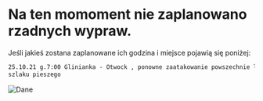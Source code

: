 # Na ten momoment nie zaplanowano rzadnych wypraw.

Jeśli jakieś zostana zaplanowane ich godzina i miejsce pojawią się poniżej:

```markdown
25.10.21 g.7:00 Glinianka - Otwock , ponowne zaatakowanie powszechnie lubianego
szlaku pieszego
```

<img alt="Dane" src="https://kfaryn.github.io/strona/img/onie.jpeg" align="center" />


